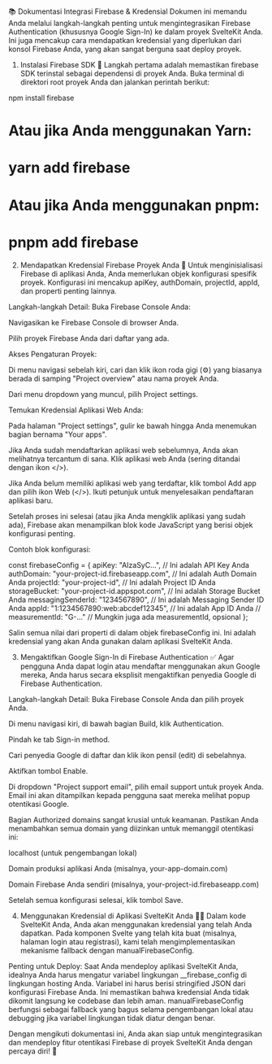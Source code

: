 📚 Dokumentasi Integrasi Firebase & Kredensial
Dokumen ini memandu Anda melalui langkah-langkah penting untuk mengintegrasikan Firebase Authentication (khususnya Google Sign-In) ke dalam proyek SvelteKit Anda. Ini juga mencakup cara mendapatkan kredensial yang diperlukan dari konsol Firebase Anda, yang akan sangat berguna saat deploy proyek.

1. Instalasi Firebase SDK 🚀
Langkah pertama adalah memastikan firebase SDK terinstal sebagai dependensi di proyek Anda. Buka terminal di direktori root proyek Anda dan jalankan perintah berikut:

npm install firebase
# Atau jika Anda menggunakan Yarn:
# yarn add firebase
# Atau jika Anda menggunakan pnpm:
# pnpm add firebase

2. Mendapatkan Kredensial Firebase Proyek Anda 🔑
Untuk menginisialisasi Firebase di aplikasi Anda, Anda memerlukan objek konfigurasi spesifik proyek. Konfigurasi ini mencakup apiKey, authDomain, projectId, appId, dan properti penting lainnya.

Langkah-langkah Detail:
Buka Firebase Console Anda:

Navigasikan ke Firebase Console di browser Anda.

Pilih proyek Firebase Anda dari daftar yang ada.

Akses Pengaturan Proyek:

Di menu navigasi sebelah kiri, cari dan klik ikon roda gigi (⚙️) yang biasanya berada di samping "Project overview" atau nama proyek Anda.

Dari menu dropdown yang muncul, pilih Project settings.

Temukan Kredensial Aplikasi Web Anda:

Pada halaman "Project settings", gulir ke bawah hingga Anda menemukan bagian bernama "Your apps".

Jika Anda sudah mendaftarkan aplikasi web sebelumnya, Anda akan melihatnya tercantum di sana. Klik aplikasi web Anda (sering ditandai dengan ikon </>).

Jika Anda belum memiliki aplikasi web yang terdaftar, klik tombol Add app dan pilih ikon Web (</>). Ikuti petunjuk untuk menyelesaikan pendaftaran aplikasi baru.

Setelah proses ini selesai (atau jika Anda mengklik aplikasi yang sudah ada), Firebase akan menampilkan blok kode JavaScript yang berisi objek konfigurasi penting.

Contoh blok konfigurasi:

const firebaseConfig = {
  apiKey: "AIzaSyC...", // Ini adalah API Key Anda
  authDomain: "your-project-id.firebaseapp.com", // Ini adalah Auth Domain Anda
  projectId: "your-project-id", // Ini adalah Project ID Anda
  storageBucket: "your-project-id.appspot.com", // Ini adalah Storage Bucket Anda
  messagingSenderId: "1234567890", // Ini adalah Messaging Sender ID Anda
  appId: "1:1234567890:web:abcdef12345", // Ini adalah App ID Anda
  // measurementId: "G-..." // Mungkin juga ada measurementId, opsional
};

Salin semua nilai dari properti di dalam objek firebaseConfig ini. Ini adalah kredensial yang akan Anda gunakan dalam aplikasi SvelteKit Anda.

3. Mengaktifkan Google Sign-In di Firebase Authentication ✅
Agar pengguna Anda dapat login atau mendaftar menggunakan akun Google mereka, Anda harus secara eksplisit mengaktifkan penyedia Google di Firebase Authentication.

Langkah-langkah Detail:
Buka Firebase Console Anda dan pilih proyek Anda.

Di menu navigasi kiri, di bawah bagian Build, klik Authentication.

Pindah ke tab Sign-in method.

Cari penyedia Google di daftar dan klik ikon pensil (edit) di sebelahnya.

Aktifkan tombol Enable.

Di dropdown "Project support email", pilih email support untuk proyek Anda. Email ini akan ditampilkan kepada pengguna saat mereka melihat popup otentikasi Google.

Bagian Authorized domains sangat krusial untuk keamanan. Pastikan Anda menambahkan semua domain yang diizinkan untuk memanggil otentikasi ini:

localhost (untuk pengembangan lokal)

Domain produksi aplikasi Anda (misalnya, your-app-domain.com)

Domain Firebase Anda sendiri (misalnya, your-project-id.firebaseapp.com)

Setelah semua konfigurasi selesai, klik tombol Save.

4. Menggunakan Kredensial di Aplikasi SvelteKit Anda 🧑‍💻
Dalam kode SvelteKit Anda, Anda akan menggunakan kredensial yang telah Anda dapatkan. Pada komponen Svelte yang telah kita buat (misalnya, halaman login atau registrasi), kami telah mengimplementasikan mekanisme fallback dengan manualFirebaseConfig.

<script lang="ts">
  // Deklarasi variabel global untuk TypeScript agar dapat mengenalinya
  declare var __firebase_config: string; 

  // ... (import lainnya)

  // Konfigurasi Firebase manual sebagai fallback
  const manualFirebaseConfig = {
    apiKey: "YOUR_FIREBASE_API_KEY",      // <--- TEMPEL DI SINI DARI FIREBASE CONSOLE
    authDomain: "YOUR_AUTH_DOMAIN",    // <--- TEMPEL DI SINI DARI FIREBASE CONSOLE
    projectId: "YOUR_PROJECT_ID",      // <--- TEMPEL DI SINI DARI FIREBASE CONSOLE
    storageBucket: "YOUR_STORAGE_BUCKET", // <--- TEMPEL DI SINI DARI FIREBASE CONSOLE
    messagingSenderId: "YOUR_MESSAGING_SENDER_ID", // <--- TEMPEL DI SINI DARI FIREBASE CONSOLE
    appId: "YOUR_APP_ID"               // <--- TEMPEL DI SINI DARI FIREBASE CONSOLE
  };

  let firebaseConfig: Record<string, any> = {};

  onMount(() => {
    try {
      if (typeof __firebase_config === 'string' && __firebase_config.length > 0) {
        const parsedConfig = JSON.parse(__firebase_config);
        if (Object.keys(parsedConfig).length > 0) {
          firebaseConfig = parsedConfig;
        } else {
          console.warn('__firebase_config parsed to an empty object. Using manual config fallback.');
          firebaseConfig = manualFirebaseConfig;
        }
      } else {
        console.warn('__firebase_config is undefined or empty. Using manual config fallback.');
        firebaseConfig = manualFirebaseConfig;
      }
    } catch (e) {
      console.error('Error parsing __firebase_config, falling back to manual config:', e);
      firebaseConfig = manualFirebaseConfig;
    }

    // Lanjutkan inisialisasi Firebase hanya jika firebaseConfig tidak kosong dan bukan placeholder
    if (Object.keys(firebaseConfig).length > 0 && firebaseConfig.apiKey !== "YOUR_FIREBASE_API_KEY") {
      initializeApp(firebaseConfig);
      // ... (inisialisasi getAuth, GoogleAuthProvider)
    } else {
      console.error('Firebase config is still invalid or using placeholders. Google login/registration will not be available.');
      // ... (tampilkan pesan error ke pengguna)
    }
  });
  // ... (kode lainnya untuk login/registrasi)
</script>

Penting untuk Deploy:
Saat Anda mendeploy aplikasi SvelteKit Anda, idealnya Anda harus mengatur variabel lingkungan __firebase_config di lingkungan hosting Anda. Variabel ini harus berisi stringified JSON dari konfigurasi Firebase Anda. Ini memastikan bahwa kredensial Anda tidak dikomit langsung ke codebase dan lebih aman. manualFirebaseConfig berfungsi sebagai fallback yang bagus selama pengembangan lokal atau debugging jika variabel lingkungan tidak diatur dengan benar.

Dengan mengikuti dokumentasi ini, Anda akan siap untuk mengintegrasikan dan mendeploy fitur otentikasi Firebase di proyek SvelteKit Anda dengan percaya diri! 💪